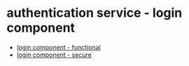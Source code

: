 # authentication service - login component

- [login component - functional](1a1.md)
- [login component - secure](1a2.md)
